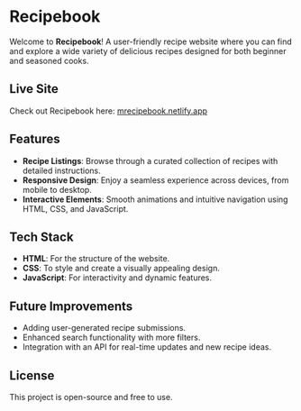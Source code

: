 <!DOCTYPE html>
<html>
<head>
</head>
<body>
    <h1>Recipebook</h1>
    <p>Welcome to <strong>Recipebook</strong>! A user-friendly recipe website where you can find and explore a wide variety of delicious recipes designed for both beginner and seasoned cooks.</p>
    <h2>Live Site</h2>
    <p>Check out Recipebook here: <a href="https://mrecipebook.netlify.app/">mrecipebook.netlify.app</a></p>
    <h2>Features</h2>
    <ul>
        <li><strong>Recipe Listings</strong>: Browse through a curated collection of recipes with detailed instructions.</li>
        <li><strong>Responsive Design</strong>: Enjoy a seamless experience across devices, from mobile to desktop.</li>
        <li><strong>Interactive Elements</strong>: Smooth animations and intuitive navigation using HTML, CSS, and JavaScript.</li>
    </ul>
    <h2>Tech Stack</h2>
    <ul>
        <li><strong>HTML</strong>: For the structure of the website.</li>
        <li><strong>CSS</strong>: To style and create a visually appealing design.</li>
        <li><strong>JavaScript</strong>: For interactivity and dynamic features.</li>
    </ul>
    <h2>Future Improvements</h2>
    <ul>
        <li>Adding user-generated recipe submissions.</li>
        <li>Enhanced search functionality with more filters.</li>
        <li>Integration with an API for real-time updates and new recipe ideas.</li>
    </ul>
    <h2>License</h2>
    <p>This project is open-source and free to use.</p>
</body>
</html>
